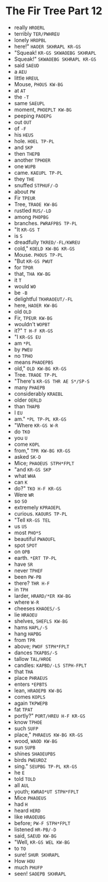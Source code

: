 # The Fir Tree Part 12

* really `HROERL`
* terribly `TER/PWHREU`
* lonely `HROPBL`
* here!" `HAOER SKHRAPL KR-GS`
* "Squeak! `KR-GS SKWAOEBG SKHRAPL`
* Squeak!" `SKWAOEBG SKHRAPL KR-GS`
* said `SAEUD`
* a `AEU`
* little `HREUL`
* Mouse, `PHOUS KW-BG`
* at `AT`
* the `-T`
* same `SAEUPL`
* moment, `PHOEPLT KW-BG`
* peeping `PAOEPG`
* out `OUT`
* of `-F`
* his `HEUS`
* hole. `HOEL TP-PL`
* and `SKP`
* then `THEPB`
* another `TPHOER`
* one `WUPB`
* came. `KAEUPL TP-PL`
* they `THE`
* snuffed `STPHUF/-D`
* about `PW`
* Fir `TPEUR`
* Tree, `TRAOE KW-BG`
* rustled `RUS/-LD`
* among `PHOPBG`
* branches. `PWRAFPBS TP-PL`
* "It `KR-GS T`
* is `S`
* dreadfully `TKRED/-FL/KWREU`
* cold," `KOELD KW-BG KR-GS`
* Mouse. `PHOUS TP-PL`
* "But `KR-GS PWUT`
* for `TPOR`
* that, `THA KW-BG`
* it `T`
* would `WO`
* be `-B`
* delightful `TKHRAOEUT/-FL`
* here, `HAOER KW-BG`
* old `OLD`
* Fir, `TPEUR KW-BG`
* wouldn't `WOPBT`
* it?" `T H-F KR-GS`
* "I `KR-GS EU`
* am `*PL`
* by `PWEU`
* no `TPHO`
* means `PHAOEPBS`
* old," `OLD KW-BG KR-GS`
* Tree. `TRAOE TP-PL`
* "There's `KR-GS THR AE S*/SP-S`
* many `PHAEPB`
* considerably `KRAEBL`
* older `OERLD`
* than `THAPB`
* I `EU`
* am." `*PL TP-PL KR-GS`
* "Where `KR-GS W-R`
* do `TKO`
* you `U`
* come `KOPL`
* from," `TPR KW-BG KR-GS`
* asked `SK-D`
* Mice; `PHAOEUS STPH*FPLT`
* "and `KR-GS SKP`
* what `WHA`
* can `K`
* do?" `TKO H-F KR-GS`
* Were `WR`
* so `SO`
* extremely `KPRAOEPL`
* curious. `KAOURS TP-PL`
* "Tell `KR-GS TEL`
* us `US`
* most `PHO*S`
* beautiful `PWAOUFL`
* spot `SPOT`
* on `OPB`
* earth. `*ERT TP-PL`
* have `SR`
* never `TPHEF`
* been `PW-PB`
* there? `THR H-F`
* in `TPH`
* larder, `HRARD/*ER KW-BG`
* where `W-R`
* cheeses `KHAOES/-S`
* lie `HRAOEU`
* shelves, `SHEFLS KW-BG`
* hams `HAPL/-S`
* hang `HAPBG`
* from `TPR`
* above; `PWOF STPH*FPLT`
* dances `TKAPBS/-S`
* tallow `TAL/HROE`
* candles: `KAPBD/-LS STPH-FPLT`
* that `THA`
* place `PHRAEUS`
* enters `*EPBTS`
* lean, `HRAOEPB KW-BG`
* comes `KOPLS`
* again `TKPWEPB`
* fat `TPAT`
* portly?" `PORT/HREU H-F KR-GS`
* know `TPHOE`
* such `SUFP`
* place," `PHRAEUS KW-BG KR-GS`
* wood, `WAOD KW-BG`
* sun `SUPB`
* shines `SHAOEUPBS`
* birds `PWEURDZ`
* sing." `SEUPBG TP-PL KR-GS`
* he `E`
* told `TOLD`
* all `AUL`
* youth; `KWRAO*UT STPH*FPLT`
* Mice `PHAOEUS`
* had `H`
* heard `HERD`
* like `HRAOEUBG`
* before; `PW-F STPH*FPLT`
* listened `HR-PB/-D`
* said, `SAEUD KW-BG`
* "Well, `KR-GS WEL KW-BG`
* to `TO`
* sure! `SHUR SKHRAPL`
* How `HOU`
* much `PHUFP`
* seen! `SAOEPB SKHRAPL`
